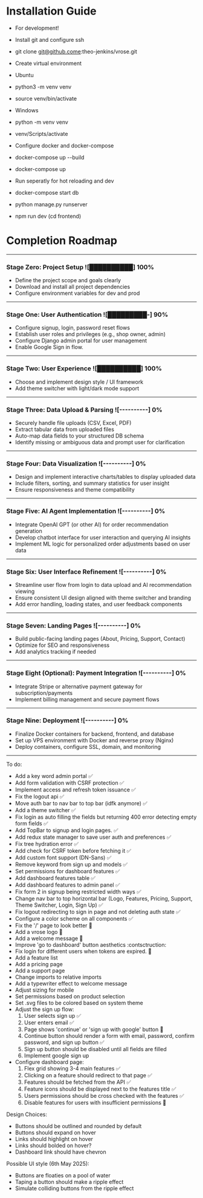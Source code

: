 # Installation Guide
- For development!
- Install git and configure ssh
- git clone git@github.come:theo-jenkins/vrose.git

- Create virtual environment
- Ubuntu
- python3 -m venv venv
- source venv/bin/activate
- Windows
- python -m venv venv
- venv/Scripts/activate

- Configure docker and docker-compose
- docker-compose up --build
- docker-compose up

- Run seperatly for hot reloading and dev
- docker-compose start db
- python manage.py runserver
- npm run dev (cd frontend)


# Completion Roadmap

---

### Stage Zero: Project Setup ![██████████] 100%
- Define the project scope and goals clearly
- Download and install all project dependencies
- Configure environment variables for dev and prod

---

### Stage One: User Authentication ![█████████-] 90%
- Configure signup, login, password reset flows
- Establish user roles and privileges (e.g., shop owner, admin)
- Configure Django admin portal for user management
- Enable Google Sign in flow.

---

### Stage Two: User Experience ![██████████] 100%
- Choose and implement design style / UI framework
- Add theme switcher with light/dark mode support

---

### Stage Three: Data Upload & Parsing ![----------] 0%
- Securely handle file uploads (CSV, Excel, PDF)
- Extract tabular data from uploaded files
- Auto-map data fields to your structured DB schema
- Identify missing or ambiguous data and prompt user for clarification

---

### Stage Four: Data Visualization ![----------] 0%
- Design and implement interactive charts/tables to display uploaded data
- Include filters, sorting, and summary statistics for user insight
- Ensure responsiveness and theme compatibility

---

### Stage Five: AI Agent Implementation ![----------] 0%
- Integrate OpenAI GPT (or other AI) for order recommendation generation
- Develop chatbot interface for user interaction and querying AI insights
- Implement ML logic for personalized order adjustments based on user data

---

### Stage Six: User Interface Refinement ![----------] 0%
- Streamline user flow from login to data upload and AI recommendation viewing
- Ensure consistent UI design aligned with theme switcher and branding
- Add error handling, loading states, and user feedback components

---

### Stage Seven: Landing Pages ![----------] 0%
- Build public-facing landing pages (About, Pricing, Support, Contact)
- Optimize for SEO and responsiveness
- Add analytics tracking if needed

---

### Stage Eight (Optional): Payment Integration ![----------] 0%
- Integrate Stripe or alternative payment gateway for subscription/payments
- Implement billing management and secure payment flows

---

### Stage Nine: Deployment ![----------] 0%
- Finalize Docker containers for backend, frontend, and database
- Set up VPS environment with Docker and reverse proxy (Nginx)
- Deploy containers, configure SSL, domain, and monitoring

---



To do:
- Add a key word admin portal :white_check_mark:
- Add form validation with CSRF protection :white_check_mark:
- Implement access and refresh token issuance :white_check_mark:
- Fix the logout api :white_check_mark:
- Move auth bar to nav bar to top bar (idfk anymore) :white_check_mark:
- Add a theme switcher :white_check_mark:
- Fix login as auto filling the fields but returning 400 error detecting empty form fields :white_check_mark:
- Add TopBar to signup and login pages. :white_check_mark:
- Add redux state manager to save user auth and preferences :white_check_mark:
- Fix tree hydration error :white_check_mark:
- Add check for CSRF token before fetching it :white_check_mark:
- Add custom font support (DN-Sans) :white_check_mark:
- Remove keyword from sign up and models :white_check_mark:
- Set permissions for dashboard features :white_check_mark:
- Add dashboard features table :white_check_mark:
- Add dashboard features to admin panel :white_check_mark:
- Fix form 2 in signup being restricted width ways :white_check_mark:
- Change nav bar to top horizontal bar (Logo, Features, Pricing, Support, Theme Switcher, Login, Sign Up) :white_check_mark:
- Fix logout redirecting to sign in page and not deleting auth state :white_check_mark:
- Configure a color scheme on all components :white_check_mark:
- Fix the '/' page to look better :construction:
- Add a vrose logo :construction:
- Add a welcome message :construction:
- Improve 'go to dashboard' button aesthetics :contsctruction:
- Fix login for different users when tokens are expired. :construction:
- Add a feature list
- Add a pricing page
- Add a support page
- Change imports to relative imports
- Add a typewriter effect to welcome message
- Adjust sizing for mobile
- Set permissions based on product selection
- Set .svg files to be colored based on system theme
- Adjust the sign up flow:
    1. User selects sign up :white_check_mark:
    2. User enters email :white_check_mark:
    3. Page shows 'continue' or 'sign up with google' button :construction:
    4. Continue button should render a form with email, password, confirm password, and sign up button :white_check_mark:
    5. Sign up button should be disabled until all fields are filled
    6. Implement google sign up
- Configure dashboard page:
    1. Flex grid showing 3-4 main features :white_check_mark:
    2. Clicking on a feature should redirect to that page :white_check_mark:
    3. Features should be fetched from the API :white_check_mark:
    4. Feature icons should be displayed next to the features title :white_check_mark:
    5. Users permissions should be cross checked with the features :white_check_mark:
    6. Disable features for users with insufficient permissions :construction:
    
Design Choices:
- Buttons should be outlined and rounded by default
- Buttons should expand on hover
- Links should highlight on hover
- Links should bolded on hover?
- Dashboard link should have chevron

Possible UI style (6th May 2025):
- Buttons are floaties on a pool of water
- Taping a button should make a ripple effect
- Simulate colliding buttons from the ripple effect